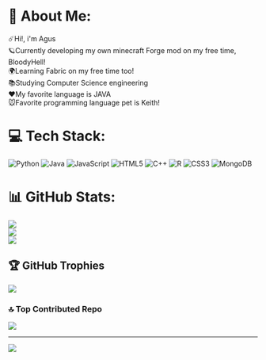 # 💫 About Me:
☄️Hi!, i'm Agus<br>🪐Currently developing my own minecraft Forge mod on my free time, BloodyHell!<br>🌍Learning Fabric on my free time too!<br>📚Studying Computer Science engineering<br>❤️My favorite language is JAVA<br>🐭Favorite programming language pet is Keith!


# 💻 Tech Stack:
![Python](https://img.shields.io/badge/python-3670A0?style=for-the-badge&logo=python&logoColor=ffdd54) ![Java](https://img.shields.io/badge/java-%23ED8B00.svg?style=for-the-badge&logo=openjdk&logoColor=white) ![JavaScript](https://img.shields.io/badge/javascript-%23323330.svg?style=for-the-badge&logo=javascript&logoColor=%23F7DF1E) ![HTML5](https://img.shields.io/badge/html5-%23E34F26.svg?style=for-the-badge&logo=html5&logoColor=white) ![C++](https://img.shields.io/badge/c++-%2300599C.svg?style=for-the-badge&logo=c%2B%2B&logoColor=white) ![R](https://img.shields.io/badge/r-%23276DC3.svg?style=for-the-badge&logo=r&logoColor=white) ![CSS3](https://img.shields.io/badge/css3-%231572B6.svg?style=for-the-badge&logo=css3&logoColor=white) ![MongoDB](https://img.shields.io/badge/MongoDB-%234ea94b.svg?style=for-the-badge&logo=mongodb&logoColor=white)
# 📊 GitHub Stats:
![](https://github-readme-stats.vercel.app/api?username=AgusDropOut&theme=synthwave&hide_border=false&include_all_commits=true&count_private=true)<br/>
![](https://github-readme-streak-stats.herokuapp.com/?user=AgusDropOut&theme=synthwave&hide_border=false)<br/>
![](https://github-readme-stats.vercel.app/api/top-langs/?username=AgusDropOut&theme=synthwave&hide_border=false&include_all_commits=true&count_private=true&layout=compact)

## 🏆 GitHub Trophies
![](https://github-profile-trophy.vercel.app/?username=AgusDropOut&theme=synthwave&no-frame=true&no-bg=true&margin-w=4)

### 🔝 Top Contributed Repo
![](https://github-contributor-stats.vercel.app/api?username=AgusDropOut&limit=5&theme=synthwave&combine_all_yearly_contributions=true)

---
[![](https://visitcount.itsvg.in/api?id=AgusDropOut&icon=5&color=6)](https://visitcount.itsvg.in)

<!-- Proudly created with GPRM ( https://gprm.itsvg.in ) -->
